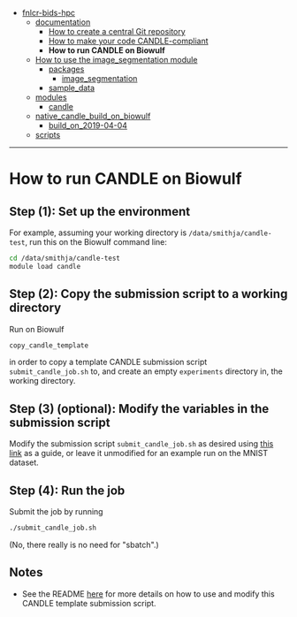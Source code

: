 * [fnlcr-bids-hpc](https://cbiit.github.io/fnlcr-bids-hpc)
  * [documentation](https://cbiit.github.io/fnlcr-bids-hpc/documentation)
    * [How to create a central Git repository](https://cbiit.github.io/fnlcr-bids-hpc/documentation/how_to_create_a_central_git_repo)
    * [How to make your code CANDLE-compliant](https://cbiit.github.io/fnlcr-bids-hpc/documentation/how_to_make_your_code_candle_compliant)
    * **How to run CANDLE on Biowulf**
  * [How to use the image_segmentation module](https://cbiit.github.io/fnlcr-bids-hpc/image_segmentation)
    * [packages](https://cbiit.github.io/fnlcr-bids-hpc/image_segmentation/packages)
      * [image_segmentation](https://cbiit.github.io/fnlcr-bids-hpc/image_segmentation/packages/image_segmentation)
    * [sample_data](https://cbiit.github.io/fnlcr-bids-hpc/image_segmentation/sample_data)
  * [modules](https://cbiit.github.io/fnlcr-bids-hpc/modules)
    * [candle](https://cbiit.github.io/fnlcr-bids-hpc/modules/candle)
  * [native_candle_build_on_biowulf](https://cbiit.github.io/fnlcr-bids-hpc/native_candle_build_on_biowulf)
    * [build_on_2019-04-04](https://cbiit.github.io/fnlcr-bids-hpc/native_candle_build_on_biowulf/build_on_2019-04-04)
  * [scripts](https://cbiit.github.io/fnlcr-bids-hpc/scripts)


---

# How to run CANDLE on Biowulf

## Step (1): Set up the environment

For example, assuming your working directory is `/data/smithja/candle-test`, run this on the Biowulf command line:

```bash
cd /data/smithja/candle-test
module load candle
```

## Step (2): Copy the submission script to a working directory

Run on Biowulf

```bash
copy_candle_template
```

in order to copy a template CANDLE submission script `submit_candle_job.sh` to, and create an empty `experiments` directory in, the working directory.

## Step (3) (optional): Modify the variables in the submission script

Modify the submission script `submit_candle_job.sh` as desired using [this link](XXXX) as a guide, or leave it unmodified for an example run on the MNIST dataset.

## Step (4): Run the job

Submit the job by running

```bash
./submit_candle_job.sh
```

(No, there really is no need for "sbatch".)

## Notes

* See the README [here](XXXX) for more details on how to use and modify this CANDLE template submission script.
